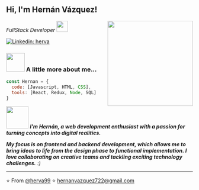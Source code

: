<h2> Hi, I'm Hernán Vázquez!</h2>
<img align='right' src="https://media4.giphy.com/media/xT9IgzoKnwFNmISR8I/giphy.gif" width="230">
<p><em>FullStack Developer <img src="https://media.giphy.com/media/fYSnHlufseco8Fh93Z/giphy.gif" width="30"></br> 
</em></p>


[![Linkedin: herva](https://img.shields.io/badge/-herva99-blue?style=flat-square&logo=Linkedin&logoColor=white&link=https://www.linkedin.com/in/hernan-vazquez-059795280/) ](https://www.linkedin.com/in/hernan-vazquez-059795280/)


### <img src="https://media.giphy.com/media/VgCDAzcKvsR6OM0uWg/giphy.gif" width="50"> A little more about me...  

```javascript
const Hernan = {
  code: [Javascript, HTML, CSS],
  tools: [React, Redux, Node, SQL]
}
```

<img src="https://media.giphy.com/media/LnQjpWaON8nhr21vNW/giphy.gif" width="60"> <em><b>I'm Hernán, a web development enthusiast with a passion for turning concepts into digital realities.

My focus is on frontend and backend development, which allows me to bring ideas to life from the design phase to functional implementation. I love collaborating on creative teams and tackling exciting technology challenges.</b> :)</em>

---

⭐️ From [@herva99](https://www.github.com/herva99)
⭐️ hernanvazquez722@gmail.com
